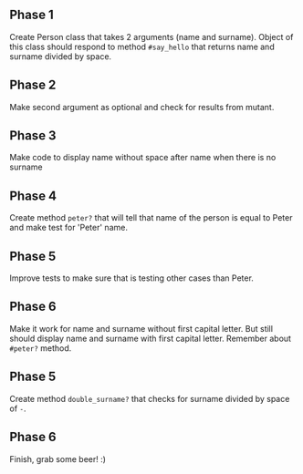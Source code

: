 ## Phase 1

Create Person class that takes 2 arguments (name and surname). Object of this class
should respond to method `#say_hello` that returns name and surname divided by space.

## Phase 2

Make second argument as optional and check for results from mutant.

## Phase 3

Make code to display name without space after name when there is no surname

## Phase 4

Create method `peter?` that will tell that name of the person is equal to Peter
and make test for 'Peter' name.

## Phase 5

Improve tests to make sure that is testing other cases than Peter.

## Phase 6

Make it work for name and surname without first capital letter. But still should
display name and surname with first capital letter. Remember about `#peter?` method.

## Phase 5

Create method `double_surname?` that checks for surname divided by space of `-`.

## Phase 6

Finish, grab some beer! :)
